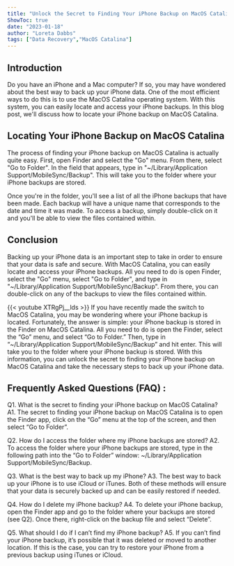 ```yaml
---
title: "Unlock the Secret to Finding Your iPhone Backup on MacOS Catalina!"
ShowToc: true 
date: "2023-01-18"
author: "Loreta Dabbs" 
tags: ["Data Recovery","MacOS Catalina"]
---
```

## Introduction

Do you have an iPhone and a Mac computer? If so, you may have wondered about the best way to back up your iPhone data. One of the most efficient ways to do this is to use the MacOS Catalina operating system. With this system, you can easily locate and access your iPhone backups. In this blog post, we'll discuss how to locate your iPhone backup on MacOS Catalina. 

## Locating Your iPhone Backup on MacOS Catalina

The process of finding your iPhone backup on MacOS Catalina is actually quite easy. First, open Finder and select the "Go" menu. From there, select "Go to Folder". In the field that appears, type in "~/Library/Application Support/MobileSync/Backup". This will take you to the folder where your iPhone backups are stored. 

Once you're in the folder, you'll see a list of all the iPhone backups that have been made. Each backup will have a unique name that corresponds to the date and time it was made. To access a backup, simply double-click on it and you'll be able to view the files contained within. 

## Conclusion

Backing up your iPhone data is an important step to take in order to ensure that your data is safe and secure. With MacOS Catalina, you can easily locate and access your iPhone backups. All you need to do is open Finder, select the "Go" menu, select "Go to Folder", and type in "~/Library/Application Support/MobileSync/Backup". From there, you can double-click on any of the backups to view the files contained within.

{{< youtube XTRgPj__lds >}} 
If you have recently made the switch to MacOS Catalina, you may be wondering where your iPhone backup is located. Fortunately, the answer is simple: your iPhone backup is stored in the Finder on MacOS Catalina. All you need to do is open the Finder, select the “Go” menu, and select “Go to Folder.” Then, type in “~/Library/Application Support/MobileSync/Backup” and hit enter. This will take you to the folder where your iPhone backup is stored. With this information, you can unlock the secret to finding your iPhone backup on MacOS Catalina and take the necessary steps to back up your iPhone data.

## Frequently Asked Questions (FAQ) :
Q1. What is the secret to finding your iPhone backup on MacOS Catalina?
A1. The secret to finding your iPhone backup on MacOS Catalina is to open the Finder app, click on the “Go” menu at the top of the screen, and then select “Go to Folder”. 

Q2. How do I access the folder where my iPhone backups are stored?
A2. To access the folder where your iPhone backups are stored, type in the following path into the “Go to Folder” window: ~/Library/Application Support/MobileSync/Backup.

Q3. What is the best way to back up my iPhone?
A3. The best way to back up your iPhone is to use iCloud or iTunes. Both of these methods will ensure that your data is securely backed up and can be easily restored if needed.

Q4. How do I delete my iPhone backup?
A4. To delete your iPhone backup, open the Finder app and go to the folder where your backups are stored (see Q2). Once there, right-click on the backup file and select “Delete”.

Q5. What should I do if I can’t find my iPhone backup?
A5. If you can’t find your iPhone backup, it’s possible that it was deleted or moved to another location. If this is the case, you can try to restore your iPhone from a previous backup using iTunes or iCloud.


